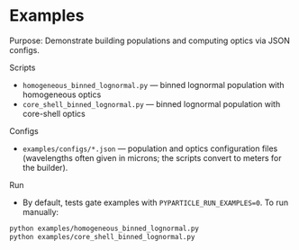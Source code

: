 # Examples

Purpose: Demonstrate building populations and computing optics via JSON configs.

Scripts

- `homogeneous_binned_lognormal.py` — binned lognormal population with homogeneous optics
- `core_shell_binned_lognormal.py` — binned lognormal population with core-shell optics

Configs

- `examples/configs/*.json` — population and optics configuration files (wavelengths often given in microns; the scripts convert to meters for the builder).

Run

- By default, tests gate examples with `PYPARTICLE_RUN_EXAMPLES=0`. To run manually:

```bash
python examples/homogeneous_binned_lognormal.py
python examples/core_shell_binned_lognormal.py
```
